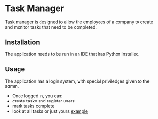 # Task Manager
Task manager is designed to allow the employees of a company to create and monitor tasks that need to be completed.

## Installation
The application needs to be run in an IDE that has Python installed.

## Usage
The application has a login system, with special priviledges given to the admin.
* Once logged in, you can: 
 * create tasks and register users 
 * mark tasks complete
 * look at all tasks or just yours
   [example](https://github.com/JacquesBam/gitTask2/blob/main/image.jpg?raw=true)

 
